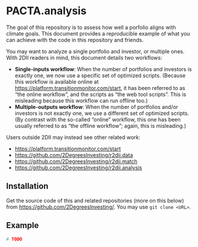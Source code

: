 
<!-- README.md is generated from README.Rmd. Please edit that file -->

# PACTA.analysis

<!-- badges: start -->
<!-- badges: end -->

The goal of this repository is to assess how well a porfolio aligns with
climate goals. This document provides a reproducible example of what you
can achieve with the code in this repository and friends.

You may want to analyze a single portfolio and investor, or multiple
ones. With 2DII readers in mind, this document details two workflows:

-   **Single-inputs workflow**: When the number of portfolios and
    investors is exactly one, we now use a specific set of optimized
    scripts. (Because this workflow is available online at
    <https://platform.transitionmonitor.com/start>, it has been referred
    to as “the online workflow”, and the scripts as “the web tool
    scripts”. This is misleading because this workflow can run offline
    too.)
-   **Multiple-outputs workflow**: When the number of portfolios and/or
    investors is not exactly one, we use a different set of optimized
    scripts. (By contrast with the so-called “online” workflow, this one
    has been usually referred to as “the offline workflow”; again, this
    is misleading.)

Users outside 2DII may instead see other related work:

-   <https://platform.transitionmonitor.com/start>
-   <https://github.com/2DegreesInvesting/r2dii.data>
-   <https://github.com/2DegreesInvesting/r2dii.match>
-   <https://github.com/2DegreesInvesting/r2dii.analysis>

## Installation

Get the source code of this and related repositories (more on this
below) from <https://github.com/2DegreesInvesting/>. You may use
`git clone <URL>`.

## Example

``` r
# TODO
```
